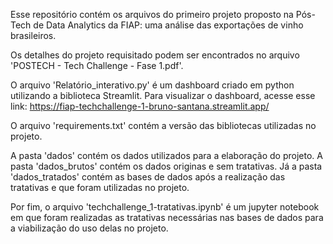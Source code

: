Esse repositório contém os arquivos do primeiro projeto proposto na Pós-Tech de Data Analytics da FIAP: uma análise das exportações de vinho brasileiros.

Os detalhes do projeto requisitado podem ser encontrados no arquivo 'POSTECH - Tech Challenge - Fase 1.pdf'.

O arquivo 'Relatório_interativo.py' é um dashboard criado em python utilizando a biblioteca Streamlit. Para visualizar o dashboard, acesse esse link: https://fiap-techchallenge-1-bruno-santana.streamlit.app/

O arquivo 'requirements.txt' contém a versão das bibliotecas utilizadas no projeto.

A pasta 'dados' contém os dados utilizados para a elaboração do projeto.
A pasta 'dados_brutos' contém os dados originas e sem tratativas.
Já a pasta 'dados_tratados' contém as bases de dados após a realização das tratativas e que foram utilizadas no projeto.

Por fim, o arquivo 'techchallenge_1-tratativas.ipynb' é um jupyter notebook em que foram realizadas as tratativas necessárias nas bases de dados para a viabilização do uso delas no projeto.
